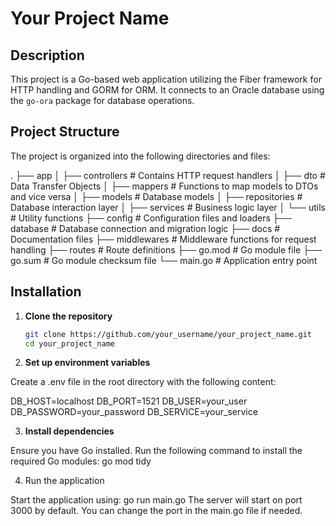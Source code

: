 # Your Project Name

## Description

This project is a Go-based web application utilizing the Fiber framework for HTTP handling and GORM for ORM. It connects to an Oracle database using the `go-ora` package for database operations.

## Project Structure

The project is organized into the following directories and files:

.
├── app
│ ├── controllers # Contains HTTP request handlers
│ ├── dto # Data Transfer Objects
│ ├── mappers # Functions to map models to DTOs and vice versa
│ ├── models # Database models
│ ├── repositories # Database interaction layer
│ ├── services # Business logic layer
│ └── utils # Utility functions
├── config # Configuration files and loaders
├── database # Database connection and migration logic
├── docs # Documentation files
├── middlewares # Middleware functions for request handling
├── routes # Route definitions
├── go.mod # Go module file
├── go.sum # Go module checksum file
└── main.go # Application entry point


## Installation

1. **Clone the repository**

   ```bash
   git clone https://github.com/your_username/your_project_name.git
   cd your_project_name

2. **Set up environment variables**

Create a .env file in the root directory with the following content:

DB_HOST=localhost
DB_PORT=1521
DB_USER=your_user
DB_PASSWORD=your_password
DB_SERVICE=your_service

3. **Install dependencies**

Ensure you have Go installed. Run the following command to install the required Go modules:
go mod tidy

4. Run the application

Start the application using:
go run main.go
The server will start on port 3000 by default. You can change the port in the main.go file if needed.